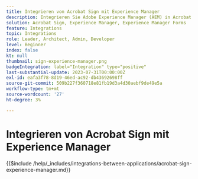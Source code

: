 ```yaml
---
title: Integrieren von Acrobat Sign mit Experience Manager
description: Integrieren Sie Adobe Experience Manager (AEM) in Acrobat Sign, um das Senden von Dokumenten zur Signatur zu optimieren.
solution: Acrobat Sign, Experience Manager, Experience Manager Forms
feature: Integrations
topic: Integrations
role: Leader, Architect, Admin, Developer
level: Beginner
index: false
kt: null
thumbnail: sign-experience-manager.png
badgeIntegration: label="Integration" type="positive"
last-substantial-update: 2023-07-31T00:00:00Z
exl-id: eafa3f78-8d19-46ed-ac92-db43692698ff
source-git-commit: 509b227f360718e81fb19d3a4d30aebf9de49e5a
workflow-type: tm+mt
source-wordcount: '27'
ht-degree: 3%

---
```


# Integrieren von Acrobat Sign mit Experience Manager

{{$include /help/_includes/integrations-between-applications/acrobat-sign-experience-manager.md}}
